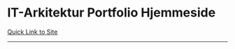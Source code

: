 <h1>IT-Arkitektur Portfolio Hjemmeside</h1>
<a href="https://kresky.github.io/ita-projects/1st%20Semester/Portfolio/">Quick Link to Site</a>
<hr>